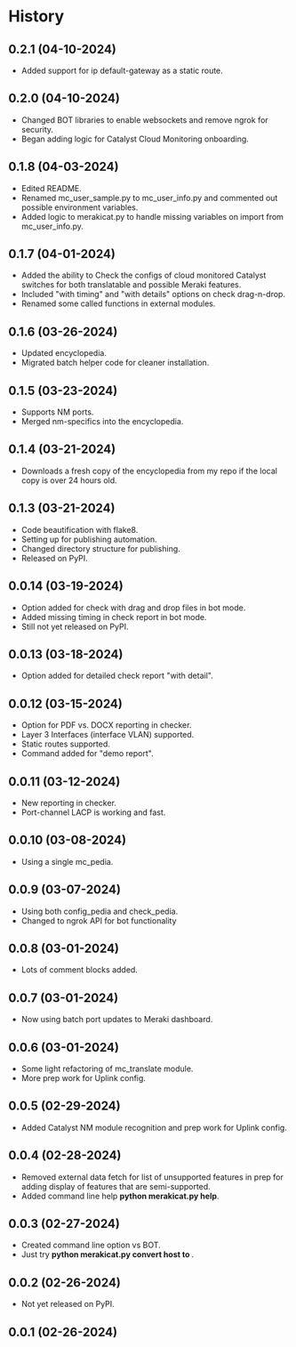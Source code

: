 # History

## 0.2.1 (04-10-2024)

  - Added support for ip default-gateway as a static route.

## 0.2.0 (04-10-2024)

  - Changed BOT libraries to enable websockets and remove ngrok for security.
  - Began adding logic for Catalyst Cloud Monitoring onboarding.

## 0.1.8 (04-03-2024)

  - Edited README.
  - Renamed mc_user_sample.py to mc_user_info.py and commented out possible environment variables.
  - Added logic to merakicat.py to handle missing variables on import from mc_user_info.py.

## 0.1.7 (04-01-2024)

  - Added the ability to Check the configs of cloud monitored Catalyst switches for both translatable and possible Meraki features.
  - Included "with timing" and "with details" options on check drag-n-drop.
  - Renamed some called functions in external modules.

## 0.1.6 (03-26-2024)

  - Updated encyclopedia.
  - Migrated batch helper code for cleaner installation.

## 0.1.5 (03-23-2024)

  - Supports NM ports.
  - Merged nm-specifics into the encyclopedia.

## 0.1.4 (03-21-2024)

  - Downloads a fresh copy of the encyclopedia from my repo if the local copy is over 24 hours old.

## 0.1.3 (03-21-2024)

  - Code beautification with flake8.
  - Setting up for publishing automation.
  - Changed directory structure for publishing.
  - Released on PyPI.
  
## 0.0.14 (03-19-2024)

  - Option added for check with drag and drop files in bot mode.
  - Added missing timing in check report in bot mode.
  - Still not yet released on PyPI.
  
## 0.0.13 (03-18-2024)

  - Option added for detailed check report "with detail".
  
## 0.0.12 (03-15-2024)

  - Option for PDF vs. DOCX reporting in checker.
  - Layer 3 Interfaces (interface VLAN) supported.
  - Static routes supported.
  - Command added for "demo report".
  
## 0.0.11 (03-12-2024)

  - New reporting in checker.
  - Port-channel LACP is working and fast.
  
## 0.0.10 (03-08-2024)

  - Using a single mc_pedia.
  
## 0.0.9 (03-07-2024)

  - Using both config_pedia and check_pedia.
  - Changed to ngrok API for bot functionality
  
## 0.0.8 (03-01-2024)

  - Lots of comment blocks added.
  
## 0.0.7 (03-01-2024)

  - Now using batch port updates to Meraki dashboard.
  
## 0.0.6 (03-01-2024)

  - Some light refactoring of mc_translate module.
  - More prep work for Uplink config.

## 0.0.5 (02-29-2024)

  - Added Catalyst NM module recognition and prep work for Uplink config.

## 0.0.4 (02-28-2024)

  - Removed external data fetch for list of unsupported features in prep for adding display of features that are semi-supported.
  - Added command line help **python merakicat.py help**.

## 0.0.3 (02-27-2024)

  - Created command line option vs BOT.
  - Just try **python merakicat.py convert host <host or ip address> to <meraki network>**.

## 0.0.2 (02-26-2024)

  - Not yet released on PyPI.

## 0.0.1 (02-26-2024)

